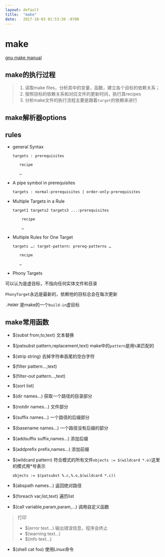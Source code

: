 ```yaml
---
layout: default
title:  "make"
date:   2017-10-03 01:53:30 -0700
---
```


# make
[gnu make manual][makemanual]
 
## make的执行过程

> 1. 读取make files，分析其中的变量，函数，建立各个目标的依赖关系；
> 1. 按照目标的依赖关系和对应文件的更新时间，执行其recipes 
> 1. 分析make文件的执行流程主要是跟着`target`的依赖来进行

## make解析器options

## rules
* general Syntax
   
      targets : prerequisites
    
         recipe
        
         …
        
        
* A pipe symbol in prerequisites

      targets : normal-prerequisites | order-only-prerequisites

* Multiple Targets in a Rule

      target1 targets2 targets3 ...:prerequisites

          recipe
        
          …

* Multiple Rules for One Target

      targets …: target-pattern: prereq-patterns …

         recipe
        
         …

* Phony Targets

 可以认为是虚目标，不指向任何实体文件和目录
 
 `PhonyTarget`永远是最新的，依赖他的目标总会在每次更新
 
 `.PHONY` 是make的一个`build-in`虚目标

## make常用函数

* $(subst from,to,text) 文本替换
* $(patsubst pattern,replacement,text) make中的`pattern`是用`%`来匹配的
* $(strip string) 去掉字符串首尾的空白字符
* $(filter pattern…,text) 
* $(filter-out pattern…,text)
* $(sort list)

* $(dir names…) 获取一个路径的目录部分
* $(notdir names…) 文件部分
* $(suffix names…) 一个路径的后缀部分
* $(basename names…) 一个路径没有后缀的部分
* $(addsuffix suffix,names…) 添加后缀
* $(addprefix prefix,names…) 添加前缀
* $(wildcard pattern) 符合模式的所有文件`objects := $(wildcard *.o)`这里的模式用\*号表示
   
   `objects := $(patsubst %.c,%.o,$(wildcard *.c))`
   
* $(abspath names…) 返回绝对路径

* $(foreach var,list,text) 遍历list
* $(call variable,param,param,…) 调用自定义函数

> 打印
> * $(error text…) 输出错误信息，程序会终止
> * $(warning text…)
> * $(info text…) 

* $(shell cat foo) 使用Linux命令

[makemanual]: <http://www.gnu.org/software/make/manual/make.html>

